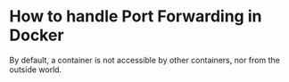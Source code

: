 # How to handle Port Forwarding in Docker

By default, a container is not accessible by other containers, nor from the outside world.
